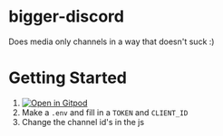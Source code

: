 # bigger-discord

Does media only channels in a way that doesn't suck :)

# Getting Started
1. [![Open in Gitpod](https://gitpod.io/button/open-in-gitpod.svg)](https://gitpod.io/#https://github.com/bigTEAM-gg/bigger-discord.git)
2. Make a `.env` and fill in a `TOKEN` and `CLIENT_ID`
3. Change the channel id's in the js
